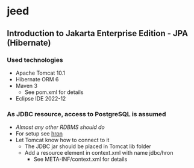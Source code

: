 # jeed
## Introduction to Jakarta Enterprise Edition - JPA (Hibernate)

### Used technologies
- Apache Tomcat 10.1
- Hibernate ORM 6
- Maven 3
  - See pom.xml for details
- Eclipse IDE 2022-12

### As JDBC resource, access to PostgreSQL is assumed
- _Almost any other RDBMS should do_
- For setup see [hron](https://github.com/egalli64/hron)
- Let Tomcat know how to connect to it
  - The JDBC jar should be placed in Tomcat lib folder
  - Add a resource element in context.xml with name jdbc/hron
    - See META-INF/context.xml for details
